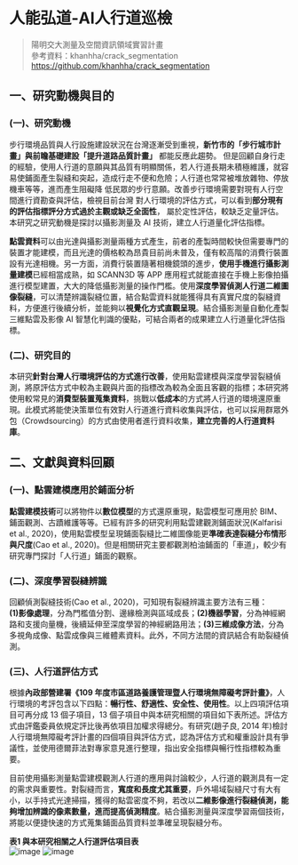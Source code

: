 # 人能弘道-AI人行道巡檢
>陽明交大測量及空間資訊領域實習計畫  
>參考資料：khanhha/crack_segmentation https://github.com/khanhha/crack_segmentation  
## 一、研究動機與目的  
### (一)、研究動機  
步行環境品質與人行設施建設狀況在台灣逐漸受到重視，**新竹市的「步行城市計畫」**與**前瞻基礎建設「提升道路品質計畫」** 都能反應此趨勢。
但是回顧自身行走的經驗，使用人行道的意願與其品質有明顯關係，若人行道長期未積極維護，就容易使鋪面產生裂縫和突起，造成行走不便和危險；人行道也常常被堆放雜物、停放機車等等，進而產生阻礙降
低民眾的步行意願。改善步行環境需要對現有人行空間進行資勘查與評估，檢視目前台灣
對人行環境的評估方式，可以看到**部分現有的評估指標評分方式過於主觀或缺乏全面性**，
屬於定性評估，較缺乏定量評估。本研究之研究動機是探討以攝影測量及 AI 技術，建立人行道量化評估指標。  

**點雲資料**可以由光達與攝影測量兩種方式產生，前者的產製時間較快但需要專門的裝置才能建模，而且光達的價格較為昂貴目前尚未普及，僅有較高階的消費行裝置設有光達相機。另一方面，消費行裝置隨著相機鏡頭的進步，**使用手機進行攝影測量建模**已經相當成熟，如 SCANN3D 等 APP 應用程式就能直接在手機上影像拍攝進行模型建置，大大的降低攝影測量的操作門檻。使用**深度學習偵測人行道二維圖像裂縫**，可以清楚辨識裂縫位置，結合點雲資料就能獲得具有真實尺度的裂縫資料，方便進行後續分析，並能夠以**視覺化方式直觀呈現**。結合攝影測量自動化產製三維點雲及影像 AI 智慧化判識的優點，可結合兩者的成果建立人行道量化評估指標。

### (二)、研究目的
本研究**針對台灣人行環境評估的方式進行改善**，使用點雲建模與深度學習裂縫偵測，將原評估方式中較為主觀與片面的指標改為較為全面且客觀的指標；本研究將使用較常見的**消費型裝置蒐集資料**，挑戰以**低成本**的方式將人行道的環境還原重現。此模式將能使決策單位有效對人行道進行資料收集與評估，也可以採用群眾外包（Crowdsourcing）的方式由使用者進行資料收集，**建立完善的人行道資料庫**。  

## 二、文獻與資料回顧
### (一)、點雲建模應用於鋪面分析
**點雲建模技術**可以將物件以**數位模型**的方式還原重現，點雲模型可應用於 BIM、鋪面觀測、古蹟維護等等。已經有許多的研究利用點雲建觀測鋪面狀況(Kalfarisi et al., 2020)，使用點雲模型呈現鋪面裂縫比二維圖像能更**準確表達裂縫分布情形與尺度**(Cao et al., 2020)。但是相關研究主要都觀測柏油鋪面的「車道」，較少有研究專門探討「人行道」鋪面的觀察。  

### (二)、深度學習裂縫辨識
回顧偵測裂縫技術(Cao et al., 2020)，可知現有裂縫辨識主要方法有三種：  
**(1)影像處理**，分為門檻值分割、邊緣檢測與區域成長；**(2)機器學習**，分為神經網路和支援向量機，後續延伸至深度學習的神經網路用法；**(3)三維成像方法**，分為多視角成像、點雲成像與三維體素資料。此外，不同方法間的資訊結合有助裂縫偵測。

### (三)、人行道評估方式
根據**內政部營建署《109 年度市區道路養護管理暨人行環境無障礙考評計畫》**，人行環境的考評包含以下四點：**暢行性、舒適性、安全性、使用性**。以上四項評估項目可再分成 13 個子項目，13 個子項目中與本研究相關的項目如下表所述。評估方式由評鑑委員依規定評比後再依項目加權求得總分。有研究(趙子良, 2014 年)檢討人行環境無障礙考評計畫的四個項目與評估方式，認為評估方式和權重設計具有爭議性，並使用德爾菲法對專家意見進行整理，指出安全指標與暢行性指標較為重要。  

目前使用攝影測量點雲建模觀測人行道的應用與討論較少，人行道的觀測具有一定的需求與重要性。對裂縫而言，**寬度和長度尤其重要**，戶外場域裂縫尺寸有大有小，以手持式光達掃描，獲得的點雲密度不夠，若改以**二維影像進行裂縫偵測，能夠增加辨識的像素數量，進而提高偵測精度**。結合攝影測量與深度學習兩個技術，將能以便捷快速的方式蒐集鋪面品質資料並準確呈現裂縫分布。


**表1 與本研究相關之人行道評估項目表**  
![image](https://user-images.githubusercontent.com/87057429/129647147-c1c8e00a-f48f-43a3-b305-5c848fbb7370.png)
![image](https://user-images.githubusercontent.com/87057429/129647152-bfedc387-2690-4c62-a596-f550ace8eb2e.png)  

